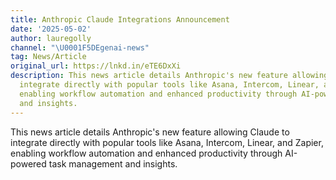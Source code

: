 ```yaml
---
title: Anthropic Claude Integrations Announcement
date: '2025-05-02'
author: lauregolly
channel: "\U0001F5DEgenai-news"
tag: News/Article
original_url: https://lnkd.in/eTE6DxXi
description: This news article details Anthropic's new feature allowing Claude to
  integrate directly with popular tools like Asana, Intercom, Linear, and Zapier,
  enabling workflow automation and enhanced productivity through AI-powered task management
  and insights.
---
```


This news article details Anthropic's new feature allowing Claude to integrate directly with popular tools like Asana, Intercom, Linear, and Zapier, enabling workflow automation and enhanced productivity through AI-powered task management and insights.